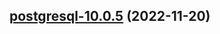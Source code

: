 

## [postgresql-10.0.5](https://github.com/truecharts/charts/compare/postgresql-10.0.4...postgresql-10.0.5) (2022-11-20)

